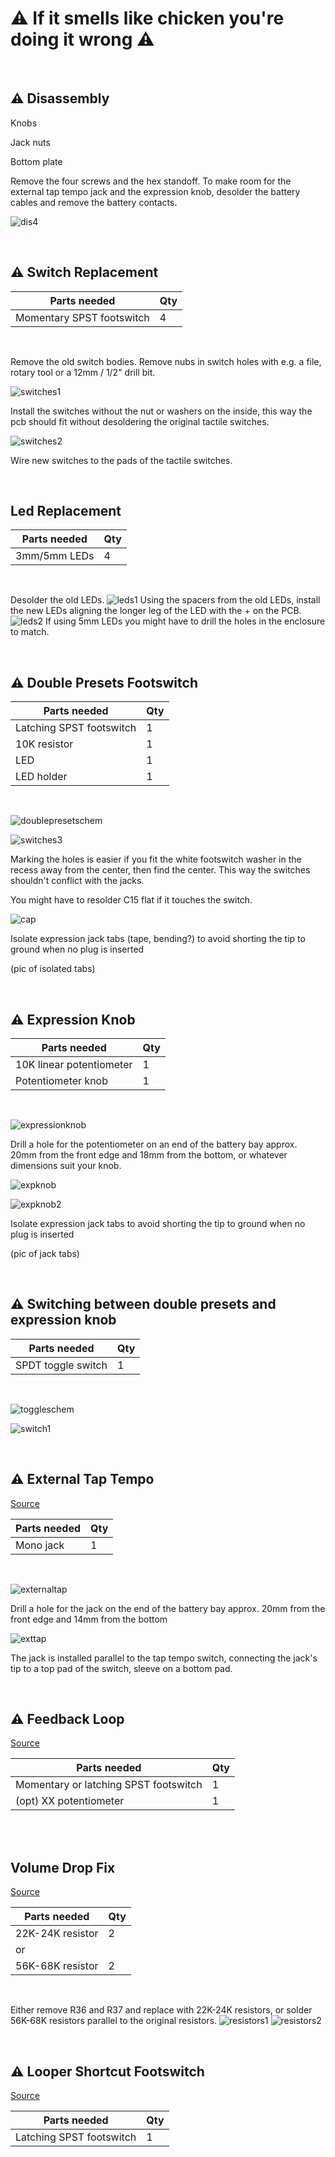# ⚠ If it smells like chicken you're doing it wrong ⚠

<br>

## ⚠ Disassembly

Knobs

Jack nuts

Bottom plate

Remove the four screws and the hex standoff. To make room for the external tap tempo jack and the expression knob, desolder the battery cables and remove the battery contacts.

![dis4](pictures/disassembly4.jpg)

<br>

## ⚠ Switch Replacement

| Parts needed | Qty |
| --- | --- |
| Momentary SPST footswitch | 4 |

<br>

Remove the old switch bodies. Remove nubs in switch holes with e.g. a file, rotary tool or a 12mm / 1/2" drill bit.

![switches1](pictures/switches1.jpg)

Install the switches without the nut or washers on the inside, this way the pcb should fit without desoldering the original tactile switches.

![switches2](pictures/switches2.jpg)

Wire new switches to the pads of the tactile switches.




<br>

## Led Replacement

| Parts needed | Qty |
| --- | --- |
| 3mm/5mm LEDs | 4 |

<br>

Desolder the old LEDs.
![leds1](pictures/leds1.jpg)
Using the spacers from the old LEDs, install the new LEDs aligning the longer leg of the LED with the + on the PCB.
![leds2](pictures/leds2.jpg)
If using 5mm LEDs you might have to drill the holes in the enclosure to match.




<br>

## ⚠ Double Presets Footswitch

| Parts needed | Qty |
| --- | --- |
| Latching SPST footswitch | 1 |
| 10K resistor | 1 |
| LED | 1 |
| LED holder | 1 |

<br>

![doublepresetschem](/pictures/doublepresetschem.png)

![switches3](pictures/switches3.jpg)

Marking the holes is easier if you fit the white footswitch washer in the recess away from the center, then find the center. This way the switches shouldn't conflict with the jacks.

You might have to resolder C15 flat if it touches the switch.

![cap](pictures/cap.jpg)

Isolate expression jack tabs (tape, bending?) to avoid shorting the tip to ground when no plug is inserted

(pic of isolated tabs)


<br>

## ⚠ Expression Knob

| Parts needed | Qty |
| --- | --- |
| 10K linear potentiometer | 1 |
| Potentiometer knob | 1 |

<br>

![expressionknob](pictures/expressionknob.png)

Drill a hole for the potentiometer on an end of the battery bay approx. 20mm from the front edge and 18mm from the bottom, or whatever dimensions suit your knob.

![expknob](pictures/expknob1.jpg)

![expknob2](pictures/expknob2.jpg)

Isolate expression jack tabs to avoid shorting the tip to ground when no plug is inserted

(pic of jack tabs)


<br>

## ⚠ Switching between double presets and expression knob

| Parts needed | Qty |
| --- | --- |
| SPDT toggle switch | 1 |

<br>

![toggleschem](pictures/toggleschem.png)



![switch1](pictures/switch1.jpg)




<br>

## ⚠ External Tap Tempo
[Source](https://web.archive.org/web/20110130235011/http://kyleagee.com/?page_id=105)

| Parts needed | Qty |
| --- | --- |
| Mono jack | 1 |

<br>

![externaltap](pictures/externaltap.png)

Drill a hole for the jack on the end of the battery bay approx. 20mm from the front edge and 14mm from the bottom

![exttap](pictures/externaltap1.jpg)


The jack is installed parallel to the tap tempo switch, connecting the jack's tip to a top pad of the switch, sleeve on a bottom pad.


<br>

## ⚠ Feedback Loop
[Source](https://web.archive.org/web/20101130103726/http://experimentalistsanonymous.com/board/index.php?topic=82.msg3557)

| Parts needed | Qty |
| --- | --- |
| Momentary or latching SPST footswitch | 1 |
| (opt) XX potentiometer | 1 |

<br>


<br>

## Volume Drop Fix
[Source](https://web.archive.org/web/20201027203217/https://www.harmonycentral.com/forums/topic/119557-line-6-mm4dl4-volume-fix-without-using-smt-resistors/)

| Parts needed | Qty |
| --- | --- |
| 22K-24K resistor | 2 |
| or |
| 56K-68K resistor | 2 |

<br>

Either remove R36 and R37 and replace with 22K-24K resistors, or solder 56K-68K resistors parallel to the original resistors.
![resistors1](pictures/resistors1.jpg)
![resistors2](pictures/resistors2.jpg)


<br>

## ⚠ Looper Shortcut Footswitch
[Source](https://web.archive.org/web/20200301050201/http://www.pedalhaven.com/line-6-dl4-mods-looper-switch/)

| Parts needed | Qty |
| --- | --- |
| Latching SPST footswitch | 1 |